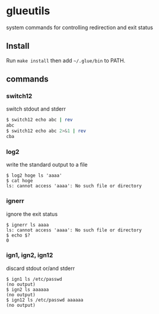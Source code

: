 # glueutils

system commands for controlling redirection and exit status

## Install

Run `make install` then add `~/.glue/bin` to PATH.

## commands

### switch12

switch stdout and stderr

```bash
$ switch12 echo abc | rev
abc
$ switch12 echo abc 2>&1 | rev
cba
```

### log2

write the standard output to a file

```
$ log2 hoge ls 'aaaa'
$ cat hoge
ls: cannot access 'aaaa': No such file or directory
```

### ignerr

ignore the exit status

```
$ ignerr ls aaaa
ls: cannot access 'aaaa': No such file or directory
$ echo $?
0
```

### ign1, ign2, ign12

discard stdout or/and stderr

```
$ ign1 ls /etc/passwd
(no output)
$ ign2 ls aaaaaa
(no output)
$ ign12 ls /etc/passwd aaaaaa
(no output)
```

